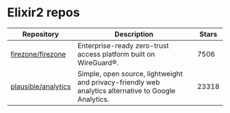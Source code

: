 # Elixir2 repos

| Repository                                                    | Description                                                                                          | Stars |
| ------------------------------------------------------------- | ---------------------------------------------------------------------------------------------------- | ----- |
| [firezone/firezone](https://github.com/firezone/firezone)     | Enterprise-ready zero-trust access platform built on WireGuard®.                                     | 7506  |
| [plausible/analytics](https://github.com/plausible/analytics) | Simple, open source, lightweight and privacy-friendly web analytics alternative to Google Analytics. | 23318 |
